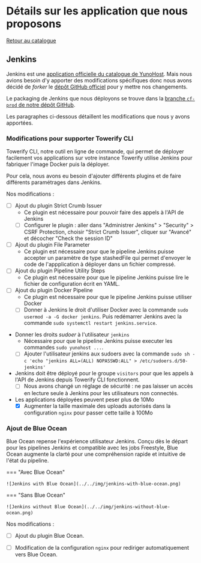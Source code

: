 # Détails sur les application que nous proposons

[Retour au catalogue](catalog.md)

## Jenkins

Jenkins est une [application officielle du catalogue de YunoHost][1]. Mais 
nous avions besoin d'y apporter des modifications spécifiques donc nous avons
décidé de _forker_ le [dépôt GitHub officiel][2] pour y mettre nos changements.

Le packaging de Jenkins que nous déployons se trouve dans la [branche `cf-prod`
de notre dépôt GitHub][3].

Les paragraphes ci-dessous détaillent les modifications que nous y avons 
apportées.

[1]: https://apps.yunohost.org/app/jenkins
[2]: https://github.com/YunoHost-Apps/jenkins_ynh
[3]: https://github.com/computablefacts/jenkins_ynh/tree/cf-prod


### Modifications pour supporter Towerify CLI

Towerify CLI, notre outil en ligne de commande, qui permet de déployer 
facilement vos applications sur votre instance Towerify utilise Jenkins
pour fabriquer l'image Docker puis la déployer.

Pour cela, nous avons eu besoin d'ajouter différents plugins et de faire 
différents paramétrages dans Jenkins.

Nos modifications :

* [ ] Ajout du plugin Strict Crumb Issuer
    * Ce plugin est nécessaire pour pouvoir faire des appels à l'API de
      Jenkins 
    * [ ] Configurer le plugin : aller dans "Administrer Jenkins" > 
      "Security" > CSRF Protection, choisir "Strict Crumb Issuer", cliquer 
      sur "Avancé" et décocher "Check the session ID"
* [ ] Ajout du plugin File Parameter 
    * Ce plugin est nécessaire pour que le pipeline Jenkins puisse 
      accepter un paramètre de type stashedFile qui permet d'envoyer le code
      de l'appplication à déployer dans un fichier compressé.
* [ ] Ajout du plugin Pipeline Utility Steps
    * Ce plugin est nécessaire pour que le pipeline Jenkins puisse lire le 
      fichier de configuration écrit en YAML.
* [ ] Ajout du plugin Docker Pipeline
    * Ce plugin est nécessaire pour que le pipeline Jenkins puisse utiliser 
      Docker 
    * [ ] Donner à Jenkins le droit d'utiliser Docker avec la commande
      `sudo usermod -a -G docker jenkins`. Puis redémarrer Jenkins avec la 
      commande `sudo systemctl restart jenkins.service`.
* Donner les droits _sudoer_ à l'utilisateur `jenkins`
    * Nécessaire pour que le pipeline Jenkins puisse executer les commandes
      `sudo yunohost ...`.
    * [ ] Ajouter l'utilisateur jenkins aux sudoers avec la commande 
      `sudo sh -c 'echo "jenkins ALL=(ALL) NOPASSWD:ALL" > /etc/sudoers.d/50-jenkins'`
* Jenkins doit être déployé pour le groupe `visitors` pour que les appels à 
  l'API de Jenkins depuis Towerify CLI fonctionnent. 
    * [ ] Nous avons changé un réglage de sécurité : ne pas laisser un accès
      en lecture seule à Jenkins pour les utilisateurs non connectés.
* Les applications déployées peuvent peser plus de 10Mo
    * [X] Augmenter la taille maximale des uploads autorisés dans la configuration
      `nginx` pour passer cette taille à 100Mo

### Ajout de Blue Ocean

Blue Ocean repense l'expérience utilisateur Jenkins. Conçu dès le départ pour 
les pipelines Jenkins et compatible avec les jobs Freestyle, Blue Ocean augmente
la clarté pour une compréhension rapide et intuitive de l'état du pipeline.

=== "Avec Blue Ocean"

    ![Jenkins with Blue Ocean](../../img/jenkins-with-blue-ocean.png)

=== "Sans Blue Ocean"

    ![Jenkins without Blue Ocean](../../img/jenkins-without-blue-ocean.png)

Nos modifications :

* [ ] Ajout du plugin Blue Ocean.
* [ ] Modification de la configuration `nginx` pour rediriger automatiquement vers Blue
  Ocean.


